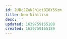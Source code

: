 ```yaml
---
id: 2UBcJZuNJh1ctBI8Y5Szm
title: Neo-Nihilism
desc: ''
updated: 1639759165189
created: 1639759165189
---
```


